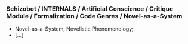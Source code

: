 ### Schizobot / INTERNALS / Artificial Conscience / Critique Module / Formalization / Code Genres / Novel-as-a-System
* Novel-as-a-System, Novelistic Phenomenology;
* [...]

